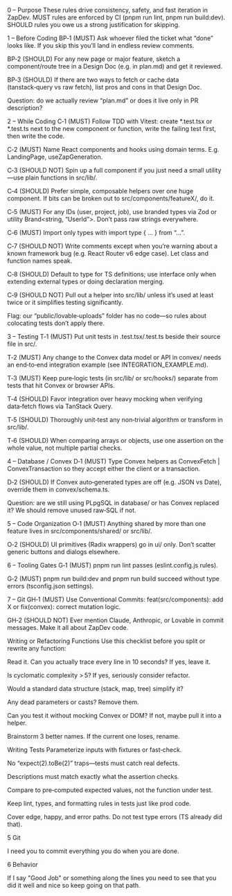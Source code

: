 0 – Purpose
These rules drive consistency, safety, and fast iteration in ZapDev.
MUST rules are enforced by CI (pnpm run lint, pnpm run build:dev).
SHOULD rules you owe us a strong justification for skipping.

1 – Before Coding
BP‑1 (MUST) Ask whoever filed the ticket what “done” looks like. If you skip this you’ll land in endless review comments.

BP‑2 (SHOULD) For any new page or major feature, sketch a component/route tree in a Design Doc (e.g. in plan.md) and get it reviewed.

BP‑3 (SHOULD) If there are two ways to fetch or cache data (tanstack‑query vs raw fetch), list pros and cons in that Design Doc.

Question: do we actually review “plan.md” or does it live only in PR description?

2 – While Coding
C‑1 (MUST) Follow TDD with Vitest: create *.test.tsx or *.test.ts next to the new component or function, write the failing test first, then write the code.

C‑2 (MUST) Name React components and hooks using domain terms. E.g. LandingPage, useZapGeneration.

C‑3 (SHOULD NOT) Spin up a full <Page> component if you just need a small utility—use plain functions in src/lib/.

C‑4 (SHOULD) Prefer simple, composable helpers over one huge component. If bits can be broken out to src/components/featureX/, do it.

C‑5 (MUST) For any IDs (user, project, job), use branded types via Zod or utility Brand<string, “UserId”>. Don’t pass raw strings everywhere.

C‑6 (MUST) Import only types with import type { … } from “…”.

C‑7 (SHOULD NOT) Write comments except when you’re warning about a known framework bug (e.g. React Router v6 edge case). Let class and function names speak.

C‑8 (SHOULD) Default to type for TS definitions; use interface only when extending external types or doing declaration merging.

C‑9 (SHOULD NOT) Pull out a helper into src/lib/ unless it’s used at least twice or it simplifies testing significantly.

Flag: our “public/lovable‑uploads” folder has no code—so rules about colocating tests don’t apply there.

3 – Testing
T‑1 (MUST) Put unit tests in .test.tsx/.test.ts beside their source file in src/.

T‑2 (MUST) Any change to the Convex data model or API in convex/ needs an end‑to‑end integration example (see INTEGRATION_EXAMPLE.md).

T‑3 (MUST) Keep pure‑logic tests (in src/lib/ or src/hooks/) separate from tests that hit Convex or browser APIs.

T‑4 (SHOULD) Favor integration over heavy mocking when verifying data‑fetch flows via TanStack Query.

T‑5 (SHOULD) Thoroughly unit‑test any non‑trivial algorithm or transform in src/lib/.

T‑6 (SHOULD) When comparing arrays or objects, use one assertion on the whole value, not multiple partial checks.

4 – Database / Convex
D‑1 (MUST) Type Convex helpers as ConvexFetch | ConvexTransaction so they accept either the client or a transaction.

D‑2 (SHOULD) If Convex auto‑generated types are off (e.g. JSON vs Date), override them in convex/schema.ts.

Question: are we still using PLpgSQL in database/ or has Convex replaced it? We should remove unused raw‐SQL if not.

5 – Code Organization
O‑1 (MUST) Anything shared by more than one feature lives in src/components/shared/ or src/lib/.

O‑2 (SHOULD) UI primitives (Radix wrappers) go in ui/ only. Don’t scatter generic buttons and dialogs elsewhere.

6 – Tooling Gates
G‑1 (MUST) pnpm run lint passes (eslint.config.js rules).

G‑2 (MUST) pnpm run build:dev and pnpm run build succeed without type errors (tsconfig.json settings).

7 – Git
GH‑1 (MUST) Use Conventional Commits: feat(src/components): add X or fix(convex): correct mutation logic.

GH‑2 (SHOULD NOT) Ever mention Claude, Anthropic, or Lovable in commit messages. Make it all about ZapDev code.

Writing or Refactoring Functions
Use this checklist before you split or rewrite any function:

Read it. Can you actually trace every line in 10 seconds? If yes, leave it.

Is cyclomatic complexity > 5? If yes, seriously consider refactor.

Would a standard data structure (stack, map, tree) simplify it?

Any dead parameters or casts? Remove them.

Can you test it without mocking Convex or DOM? If not, maybe pull it into a helper.

Brainstorm 3 better names. If the current one loses, rename.

Writing Tests
Parameterize inputs with fixtures or fast‑check.

No “expect(2).toBe(2)” traps—tests must catch real defects.

Descriptions must match exactly what the assertion checks.

Compare to pre‑computed expected values, not the function under test.

Keep lint, types, and formatting rules in tests just like prod code.

Cover edge, happy, and error paths. Do not test type errors (TS already did that).

5 Git

I need you to commit everything you do when you are done. 

6 Behavior 

If I say "Good Job" or something along the lines you need to see that you did it well and nice so keep going on that path. 
